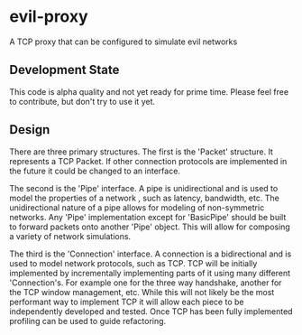 evil-proxy
==========

A TCP proxy that can be configured to simulate evil networks

Development State
-----------------

This code is alpha quality and not yet ready for prime time. Please feel free to
contribute, but don't try to use it yet.


Design
------

There are three primary structures. The first is the 'Packet' structure. It
represents a TCP Packet. If other connection protocols are implemented in the
future it could be changed to an interface.

The second is the 'Pipe' interface. A pipe is unidirectional and is used to
model the properties of a network , such as latency, bandwidth, etc.  The
unidirectional nature of a pipe allows for modeling of non-symmetric networks.
Any 'Pipe' implementation except for 'BasicPipe' should be built to forward
packets onto another 'Pipe' object. This will allow for composing a variety of
network simulations.

The third is the 'Connection' interface. A connection is a bidirectional and is
used to model network protocols, such as TCP. TCP will be initially implemented
by incrementally implementing parts of it using many different 'Connection's.
For example one for the three way handshake, another for the TCP window
management, etc. While this will not likely be the most performant way to
implement TCP it will allow each piece to be independently developed and tested.
Once TCP has been fully implemented profiling can be used to guide refactoring.
